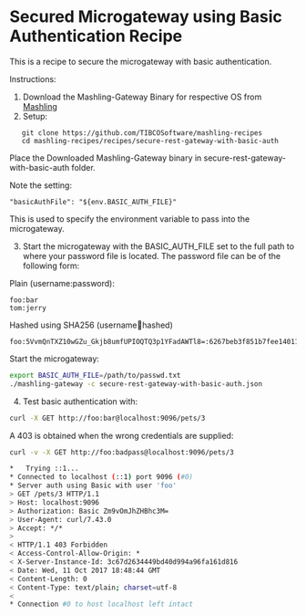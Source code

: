 # Secured Microgateway using Basic Authentication Recipe

This is a recipe to secure the microgateway with basic authentication.

Instructions:
1) Download the Mashling-Gateway Binary for respective OS from [Mashling](https://github.com/TIBCOSoftware/mashling/tree/master#installation-and-usage) 
2) Setup:
```
   git clone https://github.com/TIBCOSoftware/mashling-recipes
   cd mashling-recipes/recipes/secure-rest-gateway-with-basic-auth
```
Place the Downloaded Mashling-Gateway binary in secure-rest-gateway-with-basic-auth folder.

Note the setting:
```
"basicAuthFile": "${env.BASIC_AUTH_FILE}"
```

This is used to specify the environment variable to pass into the microgateway.

3) Start the microgateway with the BASIC_AUTH_FILE set to the full path to where your 
password file is located. The password file can be of the following form:

Plain (username:password):
```
foo:bar
tom:jerry
```

Hashed using SHA256 (username:salt:hashed)
```
foo:5VvmQnTXZ10wGZu_Gkjb8umfUPIOQTQ3p1YFadAWTl8=:6267beb3f851b7fee14011f6aa236556f35b186a6791b80b48341e990c367643
```

Start the microgateway:

```bash
export BASIC_AUTH_FILE=/path/to/passwd.txt
./mashling-gateway -c secure-rest-gateway-with-basic-auth.json
```

4) Test basic authentication with:
```bash
curl -X GET http://foo:bar@localhost:9096/pets/3
```

A 403 is obtained when the wrong credentials are supplied:
```bash
curl -v -X GET http://foo:badpass@localhost:9096/pets/3

*   Trying ::1...
* Connected to localhost (::1) port 9096 (#0)
* Server auth using Basic with user 'foo'
> GET /pets/3 HTTP/1.1
> Host: localhost:9096
> Authorization: Basic Zm9vOmJhZHBhc3M=
> User-Agent: curl/7.43.0
> Accept: */*
> 
< HTTP/1.1 403 Forbidden
< Access-Control-Allow-Origin: *
< X-Server-Instance-Id: 3c67d2634449bd40d994a96fa161d816
< Date: Wed, 11 Oct 2017 18:48:44 GMT
< Content-Length: 0
< Content-Type: text/plain; charset=utf-8
< 
* Connection #0 to host localhost left intact

```


